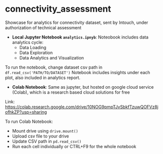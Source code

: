 # connectivity_assessment
Showcase for analytics for connectivity dataset, sent by Intouch, under authorization of technical assessment

- **Local Jupyter Notebook ```analytics.ipnyb```**:
Noteobook includes data analytics cycle: 
  - Data Loading
  - Data Exploration
  - Data Analytics and Visualization
  
To run the notebook, change dataset csv path in ```df.read_csv('PATH/TO/DATASET')```
Notebook includes insights under each plot, also included in analytics report.

- **Colab Notebook**:
Same as jupyter, but hosted on google cloud service (Colab), which is a research based cloud solutions for free

Link: https://colab.research.google.com/drive/10NOG9pmpTJvSbkfTzuwQOFVz8jofhkZP?usp=sharing

To run Colab Notebook: 
  - Mount drive using ```drive.mount()```
  - Upload csv file to your drive
  - Update CSV path in ```pd.read_csv()``` 
  - Run each cell individually or CTRL+F9 for the whole notebook
